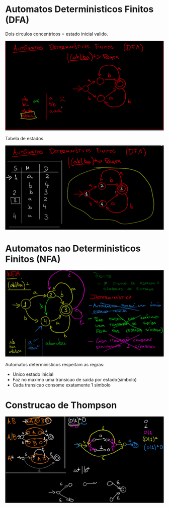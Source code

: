 # Automatos Deterministicos Finitos (DFA)

Dois circulos concentricos = estado inicial valido.

![img](img/automato.png)

Tabela de estados.

![img2](img/tabela.png)

# Automatos nao Deterministicos Finitos (NFA)

![img3](img/nao_deterministico.png)

Automatos deterministicos respeitam as regras:
- Unico estado inicial
- Faz no maximo uma transicao de saida por estado(simbolo)
- Cada transicao consome exatamente 1 simbolo

# Construcao de Thompson

![img4](img/tompson.png)